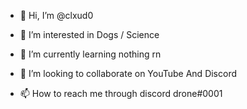 - 👋 Hi, I’m @clxud0
- 👀 I’m interested in Dogs / Science

- 🌱 I’m currently learning nothing rn
- 💞️ I’m looking to collaborate on YouTube And Discord
- 📫 How to reach me through discord drone#0001

<!---
clxud0/clxud0 is a ✨ special ✨ repository because its `README.md` (this file) appears on your GitHub profile.
You can click the Preview link to take a look at your changes.
--->

